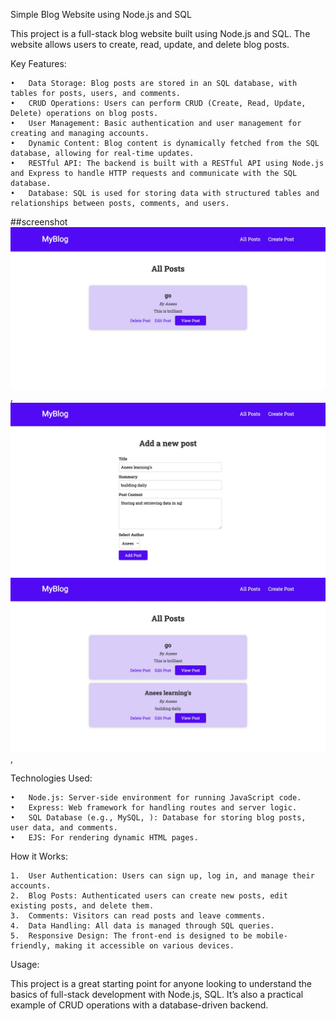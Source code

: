 Simple Blog Website using Node.js and SQL

This project is a full-stack blog website built using Node.js and SQL. The website allows users to create, read, update, and delete blog posts.

Key Features:

	•	Data Storage: Blog posts are stored in an SQL database, with tables for posts, users, and comments.
	•	CRUD Operations: Users can perform CRUD (Create, Read, Update, Delete) operations on blog posts.
	•	User Management: Basic authentication and user management for creating and managing accounts.
	•	Dynamic Content: Blog content is dynamically fetched from the SQL database, allowing for real-time updates.
	•	RESTful API: The backend is built with a RESTful API using Node.js and Express to handle HTTP requests and communicate with the SQL database.
	•	Database: SQL is used for storing data with structured tables and relationships between posts, comments, and users.

 ##screenshot
  ![BlogApp](/image2.jpg),
   ![BlogApp](/image3.jpg)
 ![BlogApp](/image.jpg),

 

Technologies Used:

	•	Node.js: Server-side environment for running JavaScript code.
	•	Express: Web framework for handling routes and server logic.
	•	SQL Database (e.g., MySQL, ): Database for storing blog posts, user data, and comments.
	•	EJS: For rendering dynamic HTML pages.

How it Works:

	1.	User Authentication: Users can sign up, log in, and manage their accounts.
	2.	Blog Posts: Authenticated users can create new posts, edit existing posts, and delete them.
	3.	Comments: Visitors can read posts and leave comments.
	4.	Data Handling: All data is managed through SQL queries.
	5.	Responsive Design: The front-end is designed to be mobile-friendly, making it accessible on various devices.

Usage:

This project is a great starting point for anyone looking to understand the basics of full-stack development with Node.js, SQL. It’s also a practical example of CRUD operations with a database-driven backend.
